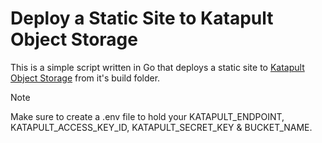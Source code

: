 # Deploy a Static Site to Katapult Object Storage

This is a simple script written in Go that deploys a static site to [Katapult Object Storage](https://katapult.io/products/object-storage/) from it's build folder.

>[!NOTE]
> Make sure to create a .env file to hold your KATAPULT_ENDPOINT, KATAPULT_ACCESS_KEY_ID, KATAPULT_SECRET_KEY & BUCKET_NAME.
